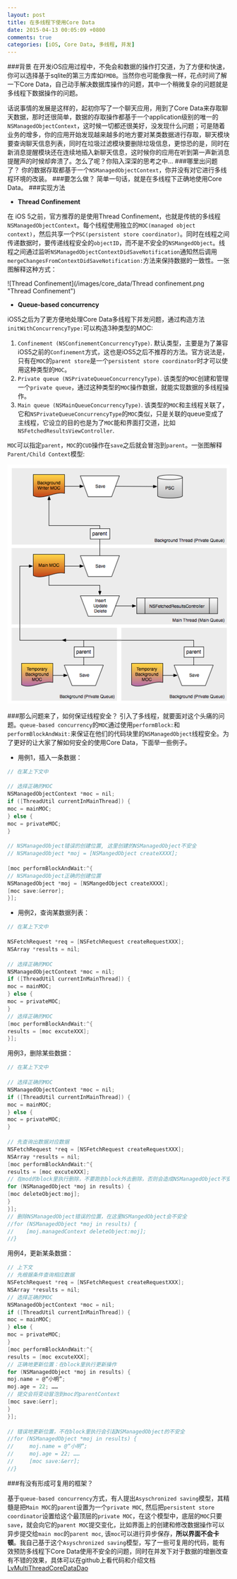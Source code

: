 ```yaml
---
layout: post
title: 在多线程下使用Core Data
date: 2015-04-13 00:05:09 +0800
comments: true
categories: [iOS, Core Data, 多线程, 并发]
---
```

###背景
在开发iOS应用过程中，不免会和数据的操作打交道，为了方便和快速，你可以选择基于sqlite的第三方库如`FMDB`。当然你也可能像我一样，花点时间了解一下Core Data，自己动手解决数据库操作的问题，其中一个稍微复杂的问题就是多线程下数据操作的问题。

话说事情的发展是这样的，起初你写了一个聊天应用，用到了Core Data来存取聊天数据，那时还很简单，数据的存取操作都基于一个application级别的唯一的`NSManagedObjectContext`，这时候一切都还很美好，没发现什么问题；可是随着业务的增多，你的应用开始发现越来越多的地方要对某类数据进行存取，聊天模块要查询聊天信息列表，同时在垃圾过滤模块要删除垃圾信息，更惊恐的是，同时在新消息提醒模块还在连续地插入新聊天信息，这时候你的应用在听到第一声新消息提醒声的时候却奔溃了。怎么了呢？你陷入深深的思考之中...
###哪里出问题了？
你的数据存取都基于一个`NSManagedObjectContext`，你并没有对它进行多线程环境的改装。
###要怎么做？
简单一句话，就是在多线程下正确地使用Core Data。
###实现方法
- **Thread Confinement** 

在 iOS 5之前，官方推荐的是使用Thread Confinement，也就是传统的多线程`NSManagedObjectContext`。每个线程使用独立的`MOC(managed object context)`，然后共享一个`PSC(persistent store coordinator)`。同时在线程之间传递数据时，要传递线程安全的`objectID`，而不是不安全的`NSMangedObject`。线程之间通过监听`NSManagedObjectContextDidSaveNotification`通知然后调用`mergeChangesFromContextDidSaveNotification:`方法来保持数据的一致性。一张图解释这种方式：

![Thread Confinement](/images/core_data/Thread confinement.png "Thread Confinement")

- **Queue-based concurrency**

iOS5之后为了更方便地处理Core Data多线程下并发问题，通过构造方法`initWithConcurrencyType:`可以构造3种类型的MOC:
1.	`Confinement (NSConfinementConcurrencyType)`. 默认类型，主要是为了兼容iOS5之前的`Confinement`方式，这也是iOS5之后不推荐的方法。官方说法是，只有在`MOC`的`parent store`是一个` persistent store coordinator `时才可以使用这种类型的`MOC`。
2.	`Private queue (NSPrivateQueueConcurrencyType)`. 该类型的`MOC`创建和管理一个`private queue`，通过这种类型的`MOC`操作数据，就能实现数据的多线程操作。
3.	`Main queue (NSMainQueueConcurrencyType)`. 该类型的`MOC`和主线程关联了，它和`NSPrivateQueueConcurrencyType`的`MOC`类似，只是关联的queue变成了主线程，它设立的目的也是为了`MOC`能和界面打交道，比如`NSFetchedResultsViewController`.

`MOC`可以指定`parent`，`MOC`的`CUD`操作在`save`之后就会冒泡到`parent`。一张图解释`Parent/Child Context`模型:

![Parent/child Context](/images/core_data/parent-child.png "Parent/child Context")


###那么问题来了，如何保证线程安全？
引入了多线程，就要面对这个头痛的问题。`queue-based concurrency`的`MOC`通过使用`performBlock:`和`performBlockAndWait:`来保证在他们的代码块里的`NSManagedObject`线程安全。为了更好的让大家了解如何安全的使用Core Data，下面举一些例子。

+ 用例1，插入一条数据：
``` objective-c
// 在某上下文中

// 选择正确的MOC
NSManagedObjectContext *moc = nil;
if ([ThreadUtil currentInMainThread]) {
moc = mainMOC;
} else {
moc = privateMOC;
}

// NSManagedObject错误的创建位置, 这里创建的NSManagedObject不安全
// NSManagedObject *moj = [NSMangedObject createXXXX];

[moc performBlockAndWait:^{
// NSManagedObject正确的创建位置
NSManagedObject *moj = [NSMangedObject createXXXX];
[moc save:&error];
}];
```

+ 用例2，查询某数据列表：
``` objective-c
// 在某上下文中

NSFetchRequest *req = [NSFetchRequest createRequestXXX];
NSArray *results = nil;

// 选择正确的MOC
NSManagedObjectContext *moc = nil;
if ([ThreadUtil currentInMainThread]) {
moc = mainMOC;
} else {
moc = privateMOC;
}
// 选择正确的MOC
[moc performBlockAndWait:^{
results = [moc excuteXXX];
}]; 
```

用例3，删除某些数据：
``` objective-c
// 在某上下文中

// 选择正确的MOC
NSManagedObjectContext *moc = nil;
if ([ThreadUtil currentInMainThread]) {
moc = mainMOC;
} else {
moc = privateMOC;
}

// 先查询出数据对应数据
NSFetchRequest *req = [NSFetchRequest createRequestXXX];
NSArray *results = nil;
[moc performBlockAndWait:^{
results = [moc excuteXXX]; 
// 在mod的block里执行删除，不要跑到block外去删除，否则会造成NSManagedObject不安全
for (NSManagedObject *moj in results) {
[moc deleteObject:moj];
}
}];
// 删除NSManagedObject错误的位置，在这里NSMangedObject会不安全
//for (NSManagedObject *moj in results) {
//    [moj.managedContext deleteObject:moj];
//}
```

用例4，更新某条数据：
``` objective-c
// 上下文
// 先根据条件查询相应数据
NSFetchRequest *req = [NSFetchRequest createRequestXXX];
NSArray *results = nil;
// 选择正确的MOC
NSManagedObjectContext *moc = nil;
if ([ThreadUtil currentInMainThread]) {
moc = mainMOC;
} else {
moc = privateMOC;
}
[moc performBlockAndWait:^{
results = [moc excuteXXX];
// 正确地更新位置：在block里执行更新操作 
for (NSManagedObject *moj in results) {
moj.name = @“小明”;
moj.age = 22; ……
// 提交会将变动冒泡到moc的parentContext
[moc save:&err];
}
}];

// 错误地更新位置，不在block里执行会引起NSManagedObject的不安全 
//for (NSManagedObject *moj in results) {
//     moj.name = @“小明”;
//     moj.age = 22; ……
//     [moc save:&err];
//}
```

###有没有形成可复用的框架？

基于`queue-based concurrency`方式，有人提出`Asyschronized saving`模型，其精髓是把`Main MOC`的`parent`设置为一个`private MOC`, 然后把`persistent store coordinator`设置给这个最顶层的`private MOC`，在这个模型中，底层的`MOC`只要`save`，就会向它的`parent MOC`提交变化，比如界面上的创建和修改数据操作可以异步提交给`main moc`的`parent moc`, 该`moc`可以进行异步保存，__所以界面不会卡顿__。我自己基于这个`Asyschronized saving`模型，写了一些可复用的代码，能有效预防多线程下Core Data使用不安全的问题，同时在并发下对于数据的增删改查有不错的效果，具体可以在github上看代码和介绍文档[LvMultiThreadCoreDataDao](https://github.com/pgbo/LvMultiThreadCoreDataDao "LvMultiThreadCoreDataDao")
